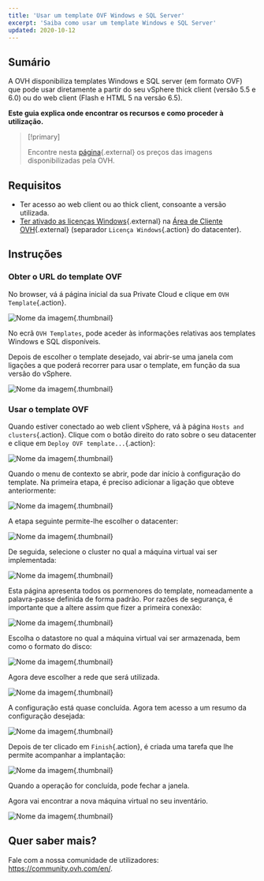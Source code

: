 ```yaml
---
title: 'Usar um template OVF Windows e SQL Server'
excerpt: 'Saiba como usar um template Windows e SQL Server'
updated: 2020-10-12
---
```


## Sumário

A OVH disponibiliza templates Windows e SQL server (em formato OVF) que pode usar diretamente a partir do seu vSphere thick client (versão 5.5 e 6.0) ou do web client (Flash e HTML 5 na versão 6.5).

**Este guia explica onde encontrar os recursos e como proceder à utilização.**

> [!primary]
> 
> Encontre nesta [página](https://www.ovh.pt/private-cloud/opcoes/imagens-licencas.xml){.external} os preços das imagens disponibilizadas pela OVH.
>

## Requisitos

- Ter acesso ao web client ou ao thick client, consoante a versão utilizada.
- [Ter ativado as licenças Windows](manager_ovh_private_cloud#windows-licence.){.external} na [Área de Cliente OVH](https://www.ovh.com/auth/?action=gotomanager&from=https://www.ovh.pt/&ovhSubsidiary=pt){.external} (separador `Licença Windows`{.action} do datacenter). 

## Instruções

### Obter o URL do template OVF

No browser, vá á página inicial da sua Private Cloud e clique em `OVH Template`{.action}.

![Nome da imagem](images_gatewayssl.png){.thumbnail}

No ecrã `OVH Templates`, pode aceder às informações relativas aos templates Windows e SQL disponíveis. 

Depois de escolher o template desejado, vai abrir-se uma janela com ligações a que poderá recorrer para usar o template, em função da sua versão do vSphere.

![Nome da imagem](images_copylink.png){.thumbnail}

### Usar o template OVF

Quando estiver conectado ao web client vSphere, vá à página `Hosts and clusters`{.action}. Clique com o botão direito do rato sobre o seu datacenter e clique em `Deploy OVF template...`{.action}:

![Nome da imagem](images_selectdeploy.png){.thumbnail}

Quando o menu de contexto se abrir, pode dar início à configuração do template. Na primeira etapa, é preciso adicionar a ligação que obteve anteriormente:

![Nome da imagem](images_puturl.png){.thumbnail}

A etapa seguinte permite-lhe escolher o datacenter:

![Nome da imagem](images_selectdatacenter.png){.thumbnail}

De seguida, selecione o cluster no qual a máquina virtual vai ser implementada:

![Nome da imagem](images_selectcluster.png){.thumbnail}

Esta página apresenta todos os pormenores do template, nomeadamente a palavra-passe definida de forma padrão.
 Por razões de segurança, é importante que a altere assim que fizer a primeira conexão:

![Nome da imagem](images_detailstemplate.png){.thumbnail}

Escolha o datastore no qual a máquina virtual vai ser armazenada, bem como o formato do disco:

![Nome da imagem](images_selectdatastore.png){.thumbnail}

Agora deve escolher a rede que será utilizada.

![Nome da imagem](images_selectnetwork.png){.thumbnail}

A configuração está quase concluída. Agora tem acesso a um resumo da configuração desejada:

![Nome da imagem](images_resume.png){.thumbnail}

Depois de ter clicado em `Finish`{.action}, é criada uma tarefa que lhe permite acompanhar a implantação:

![Nome da imagem](images_startdeploy.png){.thumbnail}

Quando a operação for concluída, pode fechar a janela.

Agora vai encontrar a nova máquina virtual no seu inventário.

![Nome da imagem](images_inventory.png){.thumbnail}

## Quer saber mais?

Fale com a nossa comunidade de utilizadores: <https://community.ovh.com/en/>.